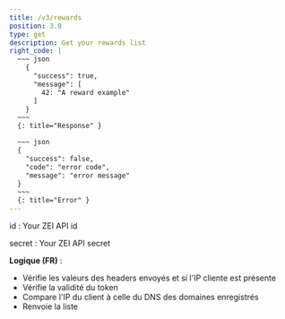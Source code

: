 ```yaml
---
title: /v3/rewards
position: 3.0
type: get
description: Get your rewards list
right_code: |
  ~~~ json
    {
      "success": true,
      "message": [
        42: "A reward example"
      ]
    }
  ~~~
  {: title="Response" }

  ~~~ json
  {
    "success": false,
    "code": "error code",
    "message": "error message"
  }
  ~~~
  {: title="Error" }
---
```

id
: Your ZEI API id

secret 
: Your ZEI API secret

**Logique (FR)** :

- Vérifie les valeurs des headers envoyés et si l'IP cliente est présente
- Vérifie la validité du token
- Compare l'IP du client à celle du DNS des domaines enregistrés
- Renvoie la liste
